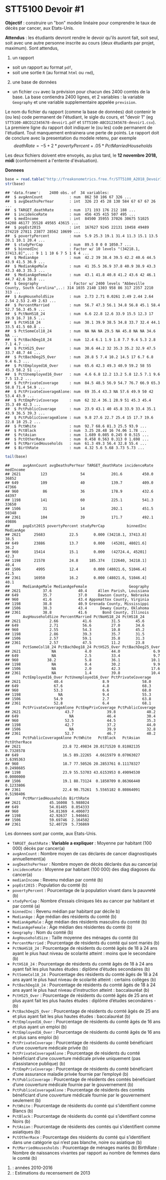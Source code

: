STT5100 Devoir \#1
================

**Objectif** : construire un "bon" modele linéaire pour comprendre le taux de décès par cancer, aux Etats-Unis.

**Attendus** : les étudiants devront rendre le devoir qu'ils auront fait, soit seul, soit avec une autre personne inscrite au cours (deux étudiants par projet, maximum). Sont attendus, 
1) un rapport
- soit un rapport au format `pdf`, 
- soit une sortie `R` (au format `html` ou `rmd`),
2) une base de données
- un fichier `csv` avec la prévision pour chacun des 2400 comtés de la base. La base contiendra 2400 lignes, et 2 variables : la variable `Geography` et une variable supplementaire appelée `prevision`.

Le nom du fichier du rapport (comme la base de données) doit contenir le (ou les) code permanent de l'étudiant, le sigle du cours, et "devoir 1" (eg `STT5100-ABCD12345678-devoir1.pdf` et `STT5100-ABCD12345678-devoir1.csv`). La premiere ligne du rapport doit indiquer le (ou les) code permanent de l'étudiant. Tout manquement entrainera une perte de points. Le rapport doit de conclure avec la presentation du modele retenu, par exemple
$$
deathRate = -5 + 2*povertyPercent +.05*PctMarriedHouseholds
$$

Les deux fichiers doivent etre envoyés, au plus tard, le **12 novembre 2018, midi** (conformément a l'entente d'évaluation).

**Donnees**

``` r
base = read.table("http://freakonometrics.free.fr/STT5100_A2018_Devoir1.txt",sep=";")
str(base)
```

    ## 'data.frame':    2400 obs. of  34 variables:
    ##  $ avgAnnCount            : num  862 50 106 67 326 ...
    ##  $ avgDeathsPerYear       : int  326 23 45 28 130 584 67 67 67 26 ...
    ##  $ TARGET_deathRate       : num  171 193 176 212 188 ...
    ##  $ incidenceRate          : num  456 435 415 507 495 ...
    ##  $ medIncome              : int  84500 35955 37026 30675 51025 54208 46177 35528 49565 43615 ...
    ##  $ popEst2015             : int  167627 9245 22131 10458 49489 274219 27811 23877 28562 10699 ...
    ##  $ povertyPercent         : num  5.9 25.3 19.1 31.4 11.3 15.1 13.5 20.1 10.1 20.4 ...
    ##  $ studyPerCap            : num  89.5 0 0 0 1050.7 ...
    ##  $ binnedInc              : Factor w/ 10 levels "(34218.1, 37413.8]",..: 9 1 1 10 6 7 5 1 6 4 ...
    ##  $ MedianAge              : num  42.2 39 38.4 39.5 42.2 40.6 44.5 43.9 41.5 36.9 ...
    ##  $ MedianAgeMale          : num  41 35.5 36.9 37.8 40.9 38.9 43.3 43.3 40.3 35.3 ...
    ##  $ MedianAgeFemale        : num  43.1 41.8 40.8 41.2 43.6 42 46.1 44.7 42.6 38.8 ...
    ##  $ Geography              : Factor w/ 2400 levels "Abbeville County, South Carolina",..: 314 1035 2140 1303 958 86 317 2357 2210 313 ...
    ##  $ AvgHouseholdSize       : num  2.73 2.71 0.0261 2.49 2.44 2.64 2.54 2.53 2.49 2.63 ...
    ##  $ PercentMarried         : num  56.7 47.3 56.1 34.8 56.8 45.1 58.4 52.7 56.3 45.9 ...
    ##  $ PctNoHS18_24           : num  6.6 22.8 12.6 33.9 15.5 12.3 17 19.9 16.7 18.5 ...
    ##  $ PctHS18_24             : num  30.1 39.9 38.5 34.8 33.7 32.4 44.1 33.5 41.5 60.8 ...
    ##  $ PctSomeCol18_24        : num  NA NA NA 29.5 NA 45.8 NA NA 34.6 NA ...
    ##  $ PctBachDeg18_24        : num  12.4 6.1 1.9 1.8 7.7 9.4 5.3 2.8 7.1 4.7 ...
    ##  $ PctHS25_Over           : num  30.6 44.2 32 35.3 35.2 32.9 47.5 33.7 48.7 44 ...
    ##  $ PctBachDeg25_Over      : num  20.8 5 7.4 10.2 14.5 17 6.7 6.8 9.4 6.3 ...
    ##  $ PctEmployed16_Over     : num  65.6 42.3 49.3 40.9 59.2 58 55 45.3 58.2 51 ...
    ##  $ PctUnemployed16_Over   : num  4.6 6.8 12.2 13.2 5.8 12.5 7.1 9.6 7.5 13.2 ...
    ##  $ PctPrivateCoverage     : num  84.5 48.5 56.9 54.7 76.7 66.9 65.3 58.8 71.4 54.9 ...
    ##  $ PctPrivateCoverageAlone: num  69 35.4 43.3 NA 57.6 49.9 50 42 53.4 43.9 ...
    ##  $ PctEmpPrivCoverage     : num  62 32.4 36.1 28.9 51 45.3 45.4 35.3 49 42.3 ...
    ##  $ PctPublicCoverage      : num  23.9 43.1 40 45.8 33.9 33.4 35.1 43.9 36.5 39.3 ...
    ##  $ PctPublicCoverageAlone : num  9.8 27.6 22.7 25.4 15 17.7 19.6 22.8 18 25.2 ...
    ##  $ PctWhite               : num  92.7 68.6 81.3 25.5 93.9 ...
    ##  $ PctBlack               : num  3.25 28.48 16 74.06 1.78 ...
    ##  $ PctAsian               : num  1.689 0.085 0.245 0 0.515 ...
    ##  $ PctOtherRace           : num  0.458 0.563 0.313 0 1.698 ...
    ##  $ PctMarriedHouseholds   : num  61.3 49.3 56.4 32.8 55.4 ...
    ##  $ BirthRate              : num  4.32 5.6 5.68 3.73 5.73 ...

``` r
tail(base)
```

    ##      avgAnnCount avgDeathsPerYear TARGET_deathRate incidenceRate medIncome
    ## 2621         123               54            201.6         450.0     36852
    ## 649          109               40            139.7         409.0     47366
    ## 960           86               36            178.9         432.6     44397
    ## 1198         141               60            225.1         541.3     33650
    ## 1506          31               14            202.1         451.5     50348
    ## 2361         104               39            171.7         492.1     49886
    ##      popEst2015 povertyPercent studyPerCap          binnedInc MedianAge
    ## 2621      25683           22.5       0.000 (34218.1, 37413.8]      38.5
    ## 649       23886           13.7       0.000   (45201, 48021.6]      36.2
    ## 960       15414           15.1       0.000   (42724.4, 45201]      42.3
    ## 1198      21578           24.8     185.374   [22640, 34218.1]      40.4
    ## 1506       4995           12.4       0.000 (48021.6, 51046.4]      41.5
    ## 2361      16950           16.2       0.000 (48021.6, 51046.4]      40.1
    ##      MedianAgeMale MedianAgeFemale                   Geography
    ## 2621          37.6            40.4     Allen Parish, Louisiana
    ## 649           35.7            37.0     Dawson County, Nebraska
    ## 960           41.6            43.4 Appomattox County, Virginia
    ## 1198          38.8            40.9 Grenada County, Mississippi
    ## 1506          38.3            43.4      Dewey County, Oklahoma
    ## 2361          38.8            41.6       Bond County, Illinois
    ##      AvgHouseholdSize PercentMarried PctNoHS18_24 PctHS18_24
    ## 2621             2.66           41.6         31.5       45.6
    ## 649              2.71           56.6         27.0       34.6
    ## 960              2.55           54.3         10.8       45.2
    ## 1198             2.86           39.3         35.7       31.5
    ## 1506             2.57           59.1         35.8       31.3
    ## 2361             2.57           47.5         11.2       23.8
    ##      PctSomeCol18_24 PctBachDeg18_24 PctHS25_Over PctBachDeg25_Over
    ## 2621              NA             4.0         44.0               6.9
    ## 649               NA             2.5         33.4               9.7
    ## 960             38.2             5.8         36.1              10.1
    ## 1198              NA             0.4         30.2               9.9
    ## 1506              NA             2.0         42.3              17.6
    ## 2361              NA             1.4         39.8              10.4
    ##      PctEmployed16_Over PctUnemployed16_Over PctPrivateCoverage
    ## 2621               40.4                  8.9               58.0
    ## 649                67.6                  4.8               68.3
    ## 960                53.3                  6.6               68.0
    ## 1198                 NA                  9.4               55.3
    ## 1506               54.9                  2.7               63.8
    ## 2361               52.8                  6.4               68.1
    ##      PctPrivateCoverageAlone PctEmpPrivCoverage PctPublicCoverage
    ## 2621                    43.7               39.8              40.2
    ## 649                       NA               46.4              30.4
    ## 960                     52.5               44.5              35.3
    ## 1198                    42.7               37.2              44.0
    ## 1506                      NA               39.9              32.8
    ## 2361                    52.7               46.7              40.2
    ##      PctPublicCoverageAlone PctWhite   PctBlack   PctAsian PctOtherRace
    ## 2621                   23.8 72.49834 20.0171520 0.81082135    0.7328578
    ## 649                    16.5 89.22265  4.6615979 0.07063027    3.6395363
    ## 960                    18.7 77.50526 20.2853761 0.11178327    0.2498685
    ## 1198                   23.9 55.53703 43.6153953 0.49094530    0.0000000
    ## 1506                   19.1 88.73124  0.1850709 0.86366440    0.1233806
    ## 2361                   22.4 90.75261  5.5565182 0.80864091    0.5198406
    ##      PctMarriedHouseholds BirthRate
    ## 2621             45.16008  5.988024
    ## 649              54.01485  8.054333
    ## 960              54.81369  4.406073
    ## 1198             42.92637  1.946661
    ## 1506             59.69746  2.164502
    ## 2361             52.40729  5.736869

Les donnees sont par comte, aux Etats-Unis.

  - `TARGET_deathRate` : **Variable a expliquer** : Moyenne par habitant
    (100 000) décès par cancer(a)
  - `avgAnnCount` : Nombre moyen de cas déclarés de cancer diagnostiqués
    annuellement(a)
  - `avgDeathsPerYear` : Nombre moyen de décès déclarés dus au cancer(a)
  - `incidenceRate` : Moyenne par habitant (100 000) des diag diagoses
    du cancer(a)
  - `medianIncome` : Revenu médian par comté (b)
  - `popEst2015` : Population du comté (b)
  - `povertyPercent` : Pourcentage de la population vivant dans la
    pauvreté (b)
  - `studyPerCap` : Nombre d’essais cliniques liés au cancer par
    habitant et par comté (a)
  - `binnedInc` : Revenu médian par habitant par décile b)
  - `MedianAge` : Âge médian des résidents du comté (b)
  - `MedianAgeMale` : Âge médian des résidents masculins du comté (b)
  - `MedianAgeFemale` : Âge médian des résidentes du comté (b)
  - `Geography` : Nom du comté (b)
  - `AvgHouseholdSize` : Taille moyenne des ménages du comté (b)
  - `PercentMarried` : Pourcentage de résidents du comté qui sont mariés
    (b)
  - `PctNoHS18_24` : Pourcentage de résidents du comté âgés de 18 à 24
    ans ayant le plus haut niveau de scolarité atteint : moins que le
    secondaire (b)
  - `PctHS18_24` : Pourcentage de résidents du comté âgés de 18 à 24 ans
    ayant fait les plus hautes études : diplôme d’études secondaires (b)
  - `PctSomeCol18_24` : Pourcentage des résidents du comté âgés de 18 à
    24 ans ayant le plus haut niveau de scolarité atteint : certains
    collèges (b)
  - `PctBachDeg18_24` : Pourcentage de résidents du comté âgés de 18 à
    24 ans ayant le plus haut niveau d’instruction atteint :
    baccalauréat (b)
  - `PctHS25_Over` : Pourcentage de résidents du comté âgés de 25 ans et
    plus ayant fait les plus hautes études : diplôme d’études
    secondaires - (b)
  - `PctBachDeg25_Over` : Pourcentage de résidents du comté âgés de 25
    ans et plus ayant fait les plus hautes études : baccalauréat (b)
  - `PctEmployed16_Over` : Pourcentage de résidents du comté âgés de 16
    ans et plus ayant un emploi (b)
  - `PctEmployed16_Over` : Pourcentage de résidents du comté âgés de 16
    ans et plus sans emploi (b)
  - `PctPrivateCoverage` : Pourcentage de résidents du comté bénéficiant
    d’une couverture médicale privée (b)
  - `PctPrivateCoverageAlone` : Pourcentage de résidents du comté
    bénéficiant d’une couverture médicale privée uniquement (pas
    d’assistance publique) (b)
  - `PctEmpPrivCoverage` : Pourcentage de résidents du comté bénéficiant
    d’une assurance maladie privée fournie par l’employé (b)
  - `PctPublicCoverage` : Pourcentage de résidents des comtés
    bénéficiant d’une couverture médicale fournie par le gouvernement
    (b)
  - `PctPubliceCoverageAlone` : Pourcentage de résidents des comtés
    bénéficiant d’une couverture médicale fournie par le gouvernement
    seulement (b)
  - `PctWhite` : Pourcentage de résidents du comté qui s’identifient
    comme Blancs (b)
  - `PctBlack` : Pourcentage de résidents du comté qui s’identifient
    comme Noirs (b)
  - `PctAsian` : Pourcentage de résidents des comtés qui s’identifient
    comme asiatiques (b)
  - `PctOtherRace` : Pourcentage des résidents du comté qui
    s’identifient dans une catégorie qui n’est pas blanche, noire ou
    asiatique (b)
  - `PctMarriedHousesholds` : Pourcentage de ménages mariés (b)
    BirthRate : Nombre de naissances vivantes par rapport au nombre de
    femmes dans le comté (b)

<!-- end list -->

1)  : années 2010-2016
2)  : Estimations du recensement de 2013
